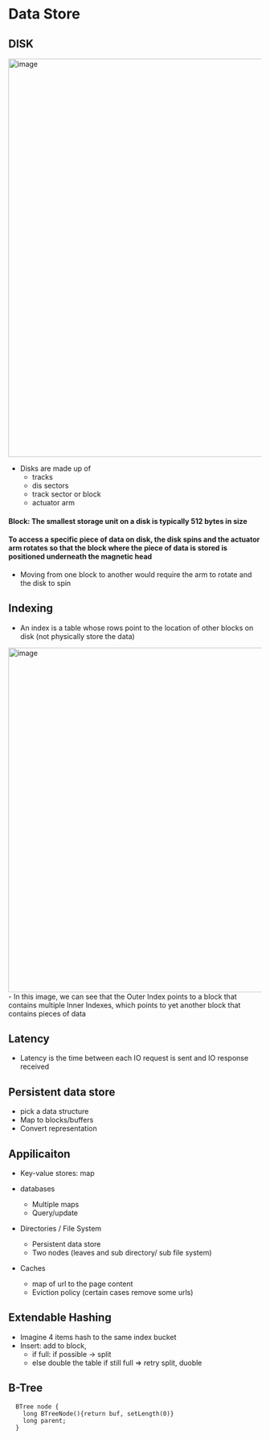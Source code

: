# Data Store

## DISK
<img width="792" alt="image" src="https://user-images.githubusercontent.com/66233296/158074874-bb558623-e057-49b1-b801-f685332ecd21.png">

  - Disks are made up of 
    + tracks
    + dis sectors
    + track sector or block
    + actuator arm

#### Block: The smallest storage unit on a disk is typically 512 bytes in size
#### To access a specific piece of data on disk, the disk spins and the actuator arm rotates so that the block where the piece of data is stored is positioned underneath the magnetic head
  - Moving from one block to another would require the arm to rotate and the disk to spin

## Indexing
  - An index is a table whose rows point to the location of other blocks on disk (not physically store the data)

<img width="685" alt="image" src="https://user-images.githubusercontent.com/66233296/158075326-c5004929-086e-4215-8e28-307c3cf2c23f.png">
- In this image, we can see that the Outer Index points to a block that contains multiple Inner Indexes, which points to yet another block that contains pieces of data
    

## Latency
  - Latency is the time between each IO request is sent and IO response received

## Persistent data store
  - pick a data structure
  - Map to blocks/buffers
  - Convert representation 


## Appilicaiton
  - Key-value stores: map
  - databases
     - Multiple maps
     - Query/update
 
  - Directories / File System
     - Persistent data store 
     - Two nodes (leaves and sub directory/ sub file system)
  
  - Caches
     - map of url to the page content
     - Eviction policy (certain cases remove some urls)
 
## Extendable Hashing
  - Imagine 4 items hash to the same index bucket
  - Insert: add to block, 
       - if full: if possible -> split
       - else double the table
         if still full => retry split, duoble 
         
         
         
## B-Tree
```
  BTree node {
    long BTreeNode(){return buf, setLength(0)}
    long parent;
  }

```















